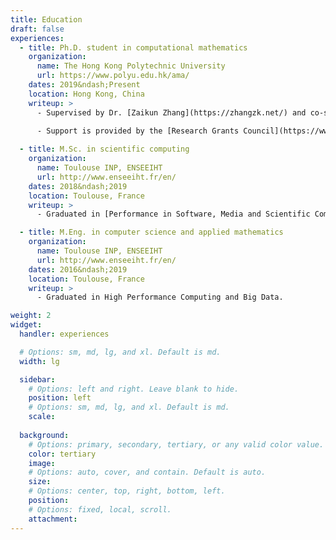 ```yaml
---
title: Education
draft: false
experiences:
  - title: Ph.D. student in computational mathematics
    organization:
      name: The Hong Kong Polytechnic University
      url: https://www.polyu.edu.hk/ama/
    dates: 2019&ndash;Present
    location: Hong Kong, China
    writeup: >
      - Supervised by Dr. [Zaikun Zhang](https://zhangzk.net/) and co-supervised by Prof. [Xiaojun Chen](https://www.polyu.edu.hk/ama/staff/xjchen/ChenXJ.htm).
    
      - Support is provided by the [Research Grants Council](https://www.ugc.edu.hk/eng/rgc/) (RGC) of Hong Kong, under the [Hong Kong Ph.D. Fellowship Scheme](https://cerg1.ugc.edu.hk/hkpfs/) (HKPFS, ref. PF18-24698).

  - title: M.Sc. in scientific computing
    organization:
      name: Toulouse INP, ENSEEIHT
      url: http://www.enseeiht.fr/en/
    dates: 2018&ndash;2019
    location: Toulouse, France
    writeup: >
      - Graduated in [Performance in Software, Media and Scientific Computing](http://ubee.enseeiht.fr/dokuwiki/doku.php?id=public:res-ens:psmsc).

  - title: M.Eng. in computer science and applied mathematics
    organization:
      name: Toulouse INP, ENSEEIHT
      url: http://www.enseeiht.fr/en/
    dates: 2016&ndash;2019
    location: Toulouse, France
    writeup: >
      - Graduated in High Performance Computing and Big Data.

weight: 2
widget:
  handler: experiences

  # Options: sm, md, lg, and xl. Default is md.
  width: lg

  sidebar:
    # Options: left and right. Leave blank to hide.
    position: left
    # Options: sm, md, lg, and xl. Default is md.
    scale:
  
  background:
    # Options: primary, secondary, tertiary, or any valid color value. Default is primary.
    color: tertiary
    image:
    # Options: auto, cover, and contain. Default is auto.
    size:
    # Options: center, top, right, bottom, left.
    position:
    # Options: fixed, local, scroll.
    attachment: 
---
```

